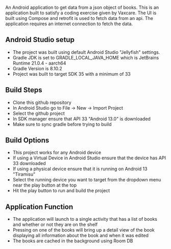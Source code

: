 An Android application to get data from a json object of books. This is an application built to satisfy a coding exercise given by Vaxcare. The UI is built using Compose and retrofit is used to fetch data from an api. The application requires an internet connection to fetch the data.

## Android Studio setup
- The project was built using default Android Studio "Jellyfish" settings.
- Gradle JDK is set to GRADLE_LOCAL_JAVA_HOME which is JetBrains Runtime 21.0.4 - aarch64
- Gradle Version is 8.10.2
- Project was built to target SDK 35 with a minimum of 33

## Build Steps
- Clone this github repository
- In Android Studio go to File -> New -> Import Project
- Select the github project
- In SDK manager ensure that API 33 "Android 13.0" is downloaded
- Make sure to sync gradle before trying to build

## Build Options
- This project works for any Android device
- If using a Virtual Device in Android Studio ensure that the device has API 33 downloaded
- If using a physical device ensure that it is running on Android 13 "Tiramisu"
- Select the running device you want to target from the dropdown menu near the play button at the top
- Hit the play button to run and build the project

## Application Function
- The application will launch to a single activity that has a list of books and whether or not they are on the shelf
- Pressing on one of the books will bring up a detail view of the book displaying all information about the book and when it was edited
- The books are cached in the background using Room DB
